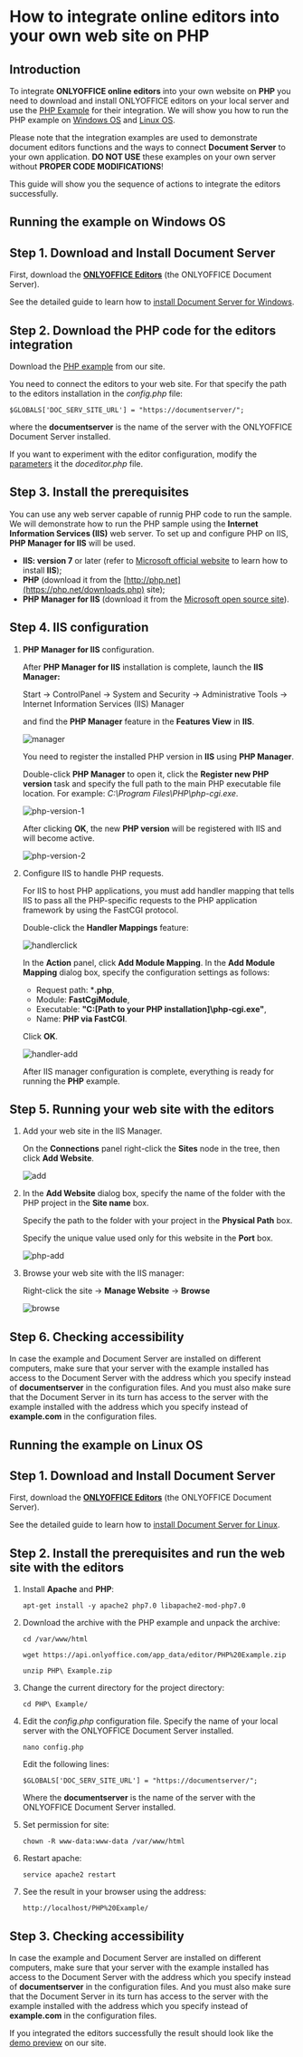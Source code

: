 # How to integrate online editors into your own web site on PHP

## Introduction

To integrate **ONLYOFFICE online editors** into your own website on **PHP** you need to download and install ONLYOFFICE editors on your local server and use the [PHP Example](https://api.onlyoffice.com/editors/demopreview) for their integration. We will show you how to run the PHP example on [Windows OS](#running-the-example-on-windows-os) and [Linux OS](#running-the-example-on-linux-os).

Please note that the integration examples are used to demonstrate document editors functions and the ways to connect **Document Server** to your own application. **DO NOT USE** these examples on your own server without **PROPER CODE MODIFICATIONS**!

This guide will show you the sequence of actions to integrate the editors successfully.

## Running the example on Windows OS

## Step 1. Download and Install Document Server

First, download the [**ONLYOFFICE Editors**](https://api.onlyoffice.com/editors/demopreview) (the ONLYOFFICE Document Server).

See the detailed guide to learn how to [install Document Server for Windows](https://helpcenter.onlyoffice.com/installation/docs-developer-install-windows.aspx?from=api_php_example).

## Step 2. Download the PHP code for the editors integration

Download the [PHP example](https://api.onlyoffice.com/editors/demopreview) from our site.

You need to connect the editors to your web site. For that specify the path to the editors installation in the *config.php* file:

```
$GLOBALS['DOC_SERV_SITE_URL'] = "https://documentserver/";
```

where the **documentserver** is the name of the server with the ONLYOFFICE Document Server installed.

If you want to experiment with the editor configuration, modify the [parameters](https://api.onlyoffice.com/editors/advanced) it the *doceditor.php* file.

## Step 3. Install the prerequisites

You can use any web server capable of runnig PHP code to run the sample. We will demonstrate how to run the PHP sample using the **Internet Information Services (IIS)** web server. To set up and configure PHP on IIS, **PHP Manager for IIS** will be used.

* **IIS: version 7** or later (refer to [Microsoft official website](https://www.iis.net/learn/application-frameworks/scenario-build-a-php-website-on-iis/configuring-step-1-install-iis-and-php) to learn how to install **IIS**);
* **PHP** (download it from the [http://php.net](https://php.net/downloads.php) site);
* **PHP Manager for IIS** (download it from the [Microsoft open source site](https://phpmanager.codeplex.com/releases/view/69115)).

## Step 4. IIS configuration

1. **PHP Manager for IIS** configuration.

	After **PHP Manager for IIS** installation is complete, launch the **IIS Manager:**

	Start -> ControlPanel -> System and Security -> Administrative Tools -> Internet Information Services (IIS) Manager

	and find the **PHP Manager** feature in the **Features View** in **IIS**.

	![manager](screenshots/manager.png)

	You need to register the installed PHP version in **IIS** using **PHP Manager**.

	Double-click **PHP Manager** to open it, click the **Register new PHP version** task and specify the full path to the main PHP executable file location. For example: *C:\Program Files\PHP\php-cgi.exe*.
	
	![php-version-1](screenshots/php-version-1.jpg)

	After clicking **OK**, the new **PHP version** will be registered with IIS and will become active.
	
	![php-version-2](screenshots/php-version-2.jpg)

2. Configure IIS to handle PHP requests.

	For IIS to host PHP applications, you must add handler mapping that tells IIS to pass all the PHP-specific requests to the PHP application framework by using the FastCGI protocol.

	Double-click the **Handler Mappings** feature:
	
	![handlerclick](screenshots/handlerclick.png)

	In the **Action** panel, click **Add Module Mapping**. In the **Add Module Mapping** dialog box, specify the configuration settings as follows:

	* Request path: ***.php**,
	* Module: **FastCgiModule**,
	* Executable: **"C:\[Path to your PHP installation]\php-cgi.exe"**,
	* Name: **PHP via FastCGI**.

	Click **OK**.
	
	![handler-add](screenshots/handler-add.png)

	After IIS manager configuration is complete, everything is ready for running the **PHP** example.

## Step 5. Running your web site with the editors

1. Add your web site in the IIS Manager.

	On the **Connections** panel right-click the **Sites** node in the tree, then click **Add Website**.
	
	![add](screenshots/add.png)  

2. In the **Add Website** dialog box, specify the name of the folder with the PHP project in the **Site name** box.

	Specify the path to the folder with your project in the **Physical Path** box.

	Specify the unique value used only for this website in the **Port** box.
	
	![php-add](screenshots/php-add.png)  

3. Browse your web site with the IIS manager:

   Right-click the site -> **Manage Website** -> **Browse**
   
   ![browse](screenshots/browse.png) 

## Step 6. Checking accessibility

In case the example and Document Server are installed on different computers, make sure that your server with the example installed has access to the Document Server with the address which you specify instead of **documentserver** in the configuration files. And you must also make sure that the Document Server in its turn has access to the server with the example installed with the address which you specify instead of **example.com** in the configuration files.

## Running the example on Linux OS

## Step 1. Download and Install Document Server

First, download the [**ONLYOFFICE Editors**](https://api.onlyoffice.com/editors/demopreview) (the ONLYOFFICE Document Server).

See the detailed guide to learn how to [install Document Server for Linux](https://helpcenter.onlyoffice.com/installation/docs-developer-install-ubuntu.aspx?from=api_php_example).

## Step 2. Install the prerequisites and run the web site with the editors

1. Install **Apache** and **PHP**:

    ```
    apt-get install -y apache2 php7.0 libapache2-mod-php7.0
    ```

2. Download the archive with the PHP example and unpack the archive:

    ```
    cd /var/www/html
    ```

    ```
    wget https://api.onlyoffice.com/app_data/editor/PHP%20Example.zip
    ```

    ```
    unzip PHP\ Example.zip
    ```

3. Change the current directory for the project directory:

    ```
    cd PHP\ Example/
    ```

4. Edit the *config.php* configuration file. Specify the name of your local server with the ONLYOFFICE Document Server installed.

    ```
    nano config.php
    ```

	Edit the following lines:

    ```
    $GLOBALS['DOC_SERV_SITE_URL'] = "https://documentserver/";
    ```

	Where the **documentserver** is the name of the server with the ONLYOFFICE Document Server installed.

5. Set permission for site:

    ```
    chown -R www-data:www-data /var/www/html
    ```

6. Restart apache:

    ```
    service apache2 restart
    ```

7. See the result in your browser using the address:

    ```
    http://localhost/PHP%20Example/
    ```

## Step 3. Checking accessibility

In case the example and Document Server are installed on different computers, make sure that your server with the example installed has access to the Document Server with the address which you specify instead of **documentserver** in the configuration files. And you must also make sure that the Document Server in its turn has access to the server with the example installed with the address which you specify instead of **example.com** in the configuration files.

If you integrated the editors successfully the result should look like the [demo preview](https://api.onlyoffice.com/editors/demopreview#DemoPreview) on our site.